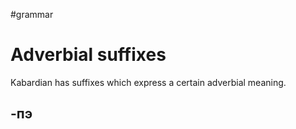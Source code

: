 #grammar


# Adverbial suffixes
Kabardian has suffixes which express a certain adverbial meaning.

## -пэ